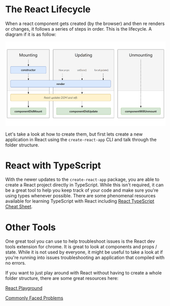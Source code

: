 # The React Lifecycle

When a react component gets created (by the browser) and then re renders or changes, it follows a series of steps in order. This is the lifecycle. A diagram if it is as follow:

![Life Cycle](lifecycle.png)

Let's take a look at how to create them, but first lets create a new application in React using the `create-react-app` CLI and talk through the folder structure.

# React with TypeScript

With the newer updates to the `create-react-app` package, you are able to create a React project directly in TypeScript. While this isn't required, it can be a great tool to help you keep track of your code and make sure you're using types whenever possible. There are some phenomenal resources available for learning TypeScript with React including [React TypeScript Cheat Sheet](https://github.com/typescript-cheatsheets/react#reacttypescript-cheatsheets).

# Other Tools

One great tool you can use to help troubleshoot issues is the React dev tools extension for chrome. It is great to look at components and props / state. While it is not used by everyone, it might be useful to take a look at if you're running into issues troubleshooting an application that compiled with no errors.

If you want to just play around with React without having to create a whole folder structure, there are some great resources here:

[React Playground](https://jscomplete.com/playground)

[Commonly Faced Problems](https://jscomplete.com/react-cfp)
